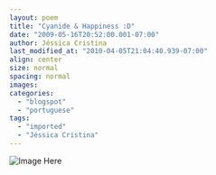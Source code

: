 ```yaml
---
layout: poem
title: "Cyanide & Happiness :D"
date: "2009-05-16T20:52:00.001-07:00"
author: Jéssica Cristina
last_modified_at: "2010-04-05T21:04:40.939-07:00"
align: center
size: normal
spacing: normal
images: 
categories:
  - "blogspot"
  - "portuguese"
tags:
  - "imported"
  - "Jéssica Cristina"
---
```


![Image Here](http://1.bp.blogspot.com/_sIsAsPAOqZA/Sg-KF4twFTI/AAAAAAAAAcg/IyOPYTzztpA/s400/210hdup.gif)